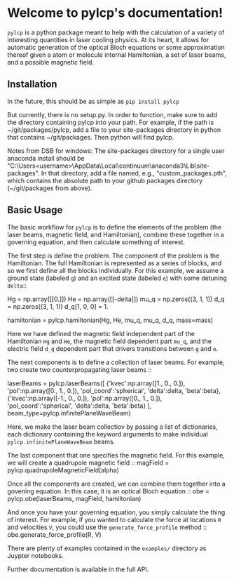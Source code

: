 Welcome to pylcp's documentation!
=================================

`pylcp` is a python package meant to help with the calculation of a variety of
interesting quantities in laser cooling physics.  At its heart, it allows for
automatic generation of the optical Bloch equations or some approximation
thereof given a atom or molecule internal Hamiltonian, a set of laser beams, and
a possible magnetic field.

Installation
------------
In the future, this should be as simple as `pip install pylcp`

But currently, there is no setup.py.  In order to function, make sure to add the
directory containing pylcp into your path.  For example, if the path is
~/git/packages/pylcp, add a file to your site-packages directory in python
that contains ~/git/packages.  Then python will find pylcp.

Notes from DSB for windows:
The site-packages directory for a single user anaconda install should be
"C:\Users\<username>\AppData\Local\continuum\anaconda3\Lib\site-packages".
In that directory, add a file named, e.g., "custom_packages.pth", which
contains the absolute path to your github packages directory (~/git/packages
from above).


Basic Usage
-----------
The basic workflow for `pylcp` is to define the elements of the problem (the
laser beams, magnetic field, and Hamiltonian), combine these together in a
governing equation, and then calculate something of interest.

The first step is define the problem.  The component of the problem is the
Hamiltonian.  The full Hamiltonian is represented as a series of blocks, and
so we first define all the blocks individually.  For this example, we assume
a ground state (labeled `g`) and an excited state (labeled `e`) with some
detuning `delta`::

  Hg = np.array([[0.]])
  He = np.array([[-delta]])
  mu_q = np.zeros((3, 1, 1))
  d_q = np.zeros((3, 1, 1))
  d_q[1, 0, 0] = 1.

  hamiltonian = pylcp.hamiltonian(Hg, He, mu_q, mu_q, d_q, mass=mass)

Here we have defined the magnetic field independent part of the Hamiltonian `Hg`
and `He`, the magnetic field dependent part `mu_q`, and the electric field `d_q`
dependent part that drivers transitions between `g` and `e`.

The next components is to define a collection of laser beams.  For example,
two create two counterpropagating laser beams ::

  laserBeams = pylcp.laserBeams([
          {'kvec':np.array([1., 0., 0.]), 'pol':np.array([0., 1., 0.]),
           'pol_coord':'spherical', 'delta':delta, 'beta':beta},
          {'kvec':np.array([-1., 0., 0.]), 'pol':np.array([0., 1., 0.]),
           'pol_coord':'spherical', 'delta':delta, 'beta':beta}
          ], beam_type=pylcp.infinitePlaneWaveBeam)

Here, we make the laser beam collectiov by passing a list of dictionaries, each
dictionary containing the keyword arguments to make individual
`pylcp.infinitePlaneWaveBeam` beams.

The last component that one specifies the magnetic field.  For this example, we
will create a quadrupole magnetic field ::
  magField = pylcp.quadrupoleMagneticField(alpha)

Once all the components are created, we can combine them together into a
govening equation.  In this case, it is an optical Bloch equation ::
  obe = pylcp.obe(laserBeams, magField, hamiltonian)

And once you have your governing equation, you simply calculate the thing of
interest.  For example, if you wanted to calculate the force at locations `R`
and velocities `V`, you could use the `generate_force_profile` method ::
  obe.generate_force_profile(R, V)

There are plenty of examples contained in the `examples/` directory as Juypter
notebooks.

Further documentation is available in the full API.
